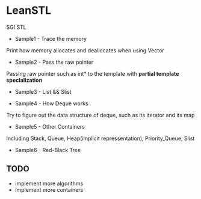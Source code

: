# LeanSTL
SGI STL

* Sample1 - Trace the memory

Print how memory allocates and deallocates when using Vector

* Sample2 - Pass the raw pointer

Passing raw pointer such as int* to the template with **partial template specialization**

* Sample3 - List && Slist


* Sample4 - How Deque works

Try to figure out the data structure of deque, such as its iterator and its map

* Sample5 - Other Containers

Including Stack, Queue, Heap(implicit repressentation), Priority_Queue, Slist

* Sample6 - Red-Black Tree

## TODO

* implement more algorithms
* implement more containers

